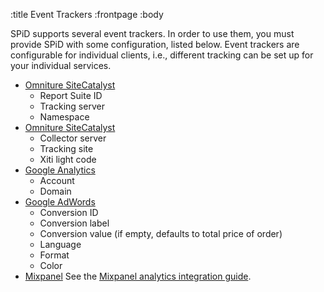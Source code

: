 :title Event Trackers
:frontpage
:body

SPiD supports several event trackers. In order to use them, you must provide
SPiD with some configuration, listed below. Event trackers are configurable for
individual clients, i.e., different tracking can be set up for your individual
services.

- [Omniture SiteCatalyst](http://www.adobe.com/products/sitecatalyst.html)
    - Report Suite ID
    - Tracking server
    - Namespace
- [Omniture SiteCatalyst](http://www.adobe.com/products/sitecatalyst.html)
    - Collector server
    - Tracking site
    - Xiti light code
- [Google Analytics](http://www.google.com/analytics/)
    - Account
    - Domain
- [Google AdWords](http://adwords.google.com/)
    - Conversion ID
    - Conversion label
    - Conversion value (if empty, defaults to total price of order)
    - Language
    - Format
    - Color
- [Mixpanel](https://mixpanel.com)
    See the [Mixpanel analytics integration guide](/mixpanel-integration-guide/).
